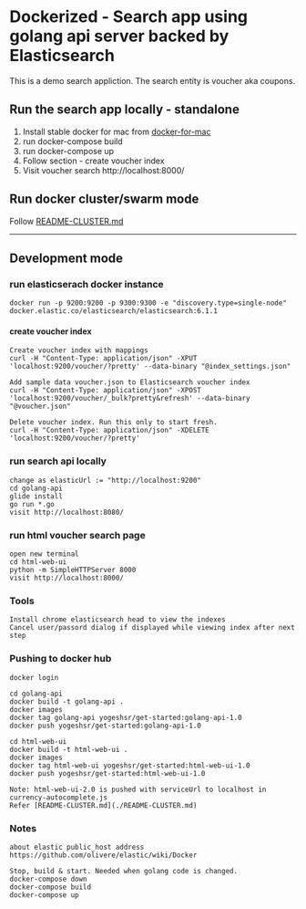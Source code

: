 
# Dockerized - Search app using golang api server backed by Elasticsearch
This is a demo search appliction. The search entity is voucher aka coupons.

## Run the search app locally - standalone
1. Install stable docker for mac from [docker-for-mac](https://docs.docker.com/docker-for-mac/install/#download-docker-for-mac)
2. run docker-compose build
3. run docker-compose up
4. Follow section - create voucher index
5. Visit voucher search http://localhost:8000/

## Run docker cluster/swarm mode
Follow [README-CLUSTER.md](./README-CLUSTER.md)

---
## Development mode

### run elasticserach docker instance
    docker run -p 9200:9200 -p 9300:9300 -e "discovery.type=single-node" docker.elastic.co/elasticsearch/elasticsearch:6.1.1

#### create voucher index
    Create voucher index with mappings
    curl -H "Content-Type: application/json" -XPUT 'localhost:9200/voucher/?pretty' --data-binary "@index_settings.json"

    Add sample data voucher.json to Elasticsearch voucher index
    curl -H "Content-Type: application/json" -XPOST 'localhost:9200/voucher/_bulk?pretty&refresh' --data-binary "@voucher.json"

    Delete voucher index. Run this only to start fresh.
    curl -H "Content-Type: application/json" -XDELETE 'localhost:9200/voucher/?pretty'

### run search api locally
    change as elasticUrl := "http://localhost:9200"
    cd golang-api
    glide install
    go run *.go
    visit http://localhost:8080/

### run html voucher search page
    open new terminal
    cd html-web-ui
    python -m SimpleHTTPServer 8000
    visit http://localhost:8000/

### Tools
    Install chrome elasticsearch head to view the indexes
    Cancel user/passord dialog if displayed while viewing index after next step

### Pushing to docker hub
    docker login

    cd golang-api
    docker build -t golang-api .
    docker images
    docker tag golang-api yogeshsr/get-started:golang-api-1.0
    docker push yogeshsr/get-started:golang-api-1.0

    cd html-web-ui
    docker build -t html-web-ui .
    docker images
    docker tag html-web-ui yogeshsr/get-started:html-web-ui-1.0
    docker push yogeshsr/get-started:html-web-ui-1.0
    
    Note: html-web-ui-2.0 is pushed with serviceUrl to localhost in currency-autocomplete.js
    Refer [README-CLUSTER.md](./README-CLUSTER.md)

### Notes
    about elastic public_host address
    https://github.com/olivere/elastic/wiki/Docker

    Stop, build & start. Needed when golang code is changed.
    docker-compose down
    docker-compose build
    docker-compose up

